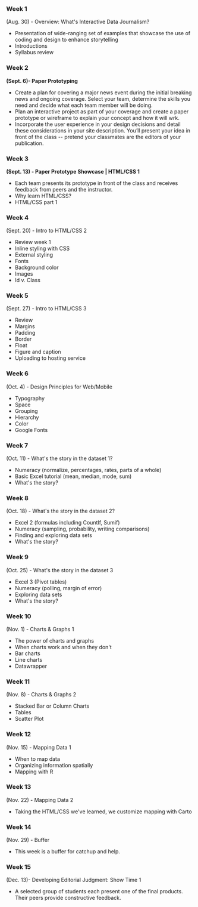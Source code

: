 ```
```


### Week 1 ###
(Aug. 30) - Overview: What's Interactive Data Journalism?
* Presentation of wide-ranging set of examples that showcase the use of coding and design to enhance storytelling
* Introductions
* Syllabus review

### Week 2 ###
**(Sept. 6)- Paper Prototyping**

* Create a plan for covering a major news event during the initial breaking news and ongoing coverage. Select your team, determine the skills you need and decide what each team member will be doing.
* Plan an interactive project as part of your coverage and create a paper prototype or wireframe to explain your concept and how it will wrk. 
* Incorporate the user experience in your design decisions and detail these considerations in your site description. You’ll present your idea in front of the class -- pretend your classmates are the editors of your publication. 

### Week 3 ###
**(Sept. 13) - Paper Prototype Showcase | HTML/CSS 1**
* Each team presents its prototype in front of the class and receives feedback from peers and the instructor.
* Why learn HTML/CSS?
* HTML/CSS part 1

### Week 4 
(Sept. 20) - Intro to HTML/CSS 2
* Review week 1
* Inline styling with CSS
* External styling
* Fonts
* Background color 
* Images 
* Id v. Class

### Week 5 
(Sept. 27) - Intro to HTML/CSS 3
* Review 
* Margins
* Padding
* Border
* Float
* Figure and caption 
* Uploading to hosting service

### Week 6 
(Oct. 4) - Design Principles for Web/Mobile
* Typography
* Space
* Grouping
* Hierarchy 
* Color
* Google Fonts

### Week 7 
(Oct. 11) - What's the story in the dataset 1?
* Numeracy (normalize, percentages, rates, parts of a whole)
* Basic Excel tutorial (mean, median, mode, sum)
* What's the story? 

### Week 8 
(Oct. 18) - What's the story in the dataset 2?
* Excel 2 (formulas including CountIf, Sumif)
* Numeracy (sampling, probability, writing comparisons)
* Finding and exploring data sets 
* What's the story?

### Week 9 
(Oct. 25) - What's the story in the dataset 3
* Excel 3 (Pivot tables)
* Numeracy (polling, margin of error)
* Exploring data sets
* What's the story?

### Week 10 
(Nov. 1) - Charts & Graphs 1
* The power of charts and graphs
* When charts work and when they don't
* Bar charts
* Line charts
* Datawrapper

### Week 11 
(Nov. 8) - Charts & Graphs 2 
* Stacked Bar or Column Charts
* Tables
* Scatter Plot

### Week 12 
(Nov. 15) - Mapping Data 1 
* When to map data
* Organizing information spatially 
* Mapping with R

### Week 13
(Nov. 22) - Mapping Data 2 
* Taking the HTML/CSS we've learned, we customize mapping with Carto

### Week 14
(Nov. 29) - Buffer
* This week is a buffer for catchup and help.

### Week 15 
(Dec. 13)- Developing Editorial Judgment: Show Time 1
* A selected group of students each present one of the final products. Their peers provide constructive feedback. 


